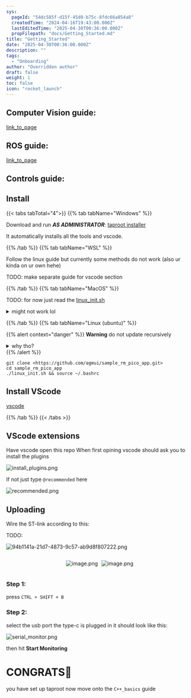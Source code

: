 ```yaml
---
sys:
  pageId: "54dc585f-d15f-45d0-b75c-8fdc66a854a8"
  createdTime: "2024-04-16T19:43:00.000Z"
  lastEditedTime: "2025-04-30T00:36:00.000Z"
  propFilepath: "docs/Getting_Started.md"
title: "Getting_Started"
date: "2025-04-30T00:36:00.000Z"
description: ""
tags:
  - "Onboarding"
author: "Overridden author"
draft: false
weight: 1
toc: false
icon: "rocket_launch"
---
```


## Computer Vision guide:

[link_to_page](86d45bc0-388b-4d26-8848-44f255f73d0e)

## ROS guide:

[link_to_page](3c76c1de-ec8f-46d6-8b0a-294005edc2d5)

## Controls guide:

## Install

{{< tabs tabTotal="4">}}
{{% tab tabName="Windows" %}}

Download and run _**AS ADMINISTRATOR**_: [taproot installer](https://github.com/Thornbots/TeachingFreshies/releases/tag/1.0)

It automatically installs all the tools and vscode.

{{% /tab %}}
{{% tab tabName="WSL" %}}

Follow the linux guide but currently some methods do not work (also ur kinda on ur own hehe)

TODO: make separate guide for vscode section

{{% /tab %}}
{{% tab tabName="MacOS" %}}

TODO: for now just read the [linux_init.sh](https://github.com/agmui/sample_rm_pico_app/blob/main/linux_init.sh)

<details>
<summary>might not work lol</summary>

`brew install libusb pkg-config`

Next install: [vscode](https://code.visualstudio.com/Download)

</details>

{{% /tab %}}
{{% tab tabName="Linux (ubuntu)" %}}

{{% alert context="danger" %}}
**Warning** do not update recursively
<details>
<summary>why tho?</summary>
There are some submodules that may go on for a while (like tinyusb) and I highly
recommend you don't need to get them.
If you want to see what submodules I update just look in `linux_init.sh`
</details>
{{% /alert %}}

```shell
git clone <https://github.com/agmui/sample_rm_pico_app.git>
cd sample_rm_pico_app
./linux_init.sh && source ~/.bashrc
```

## Install VScode

[vscode](https://code.visualstudio.com/Download)

{{% /tab %}}
{{< /tabs >}}

## VScode extensions

Have vscode open this repo
When first opining vscode should ask you to install the plugins

![install_plugins.png](https://prod-files-secure.s3.us-west-2.amazonaws.com/d518164a-d88e-44d1-a4ee-3adb3bd8bce0/89bd30f0-1825-4e77-867b-0a41ce370880/install_plugins.png?X-Amz-Algorithm=AWS4-HMAC-SHA256&X-Amz-Content-Sha256=UNSIGNED-PAYLOAD&X-Amz-Credential=ASIAZI2LB466R7GB562A%2F20250605%2Fus-west-2%2Fs3%2Faws4_request&X-Amz-Date=20250605T230920Z&X-Amz-Expires=3600&X-Amz-Security-Token=IQoJb3JpZ2luX2VjEHMaCXVzLXdlc3QtMiJHMEUCIQCpFc6h1ZKm%2B0eelUqEqGH8iLP31VVNVWRDwmy7c8K%2F1AIgfOka5cO5P1inkIbUYRYEGfERGOlH%2BleMo1JGCKMw5Y8q%2FwMITBAAGgw2Mzc0MjMxODM4MDUiDK%2BUVDgeqREAmmZlJCrcA%2B7dJTHGzp80IyeT8goyoWsvg5OdnMQhEBi3L%2B0hEqRpmPU8px7KHyurvP0Me7bfoXHG430g5Nt3D8Z320ugBGWUh%2FuWYkMCykdVdP7rOLW7i%2BYUfKNZHd2%2FgcO6Vi76zEUBX5pfQndh5rXKCUrgkRcLdy%2B1tJwrdrJbse7vquDzBz4eXO7lK6tmDfnOnp33jBxzdIuXPKswI41%2Fls0zFBSCU0lJKtfBKFGiKmnRyfgf0tvDIgH6aocJ1BaQYdlmSfoFqz7LwzQERgbE%2FYGlhiI44v0sfbXqq6Dbhge2OzEHxCJse8CQbnuiSi%2BgIUvpstH1%2FkVAvCGS7Otr3TgiaknN3tSQbIerMotUNf3wzXg%2Be0HoV1lsThodUVJPT%2BnOkjkvLBewtM0fwuTOoH3upTgP0w6XIcfVM1Z9dl2EZDoniAhL1ZdTxGDoxsRoyYb%2FvHa3%2BuJYF7i7IW67fCedqQvk3OTsO8El1Pu%2Fu%2F8zyT6a1BB8cOlrpso9XPPBTxuCHvcFHZe8MrqRkbbkj0GvkQ6r2SJz3g5RYSP9QiSsroM8R%2B5WFrBx%2BbCqheKhndTDkHIU5HMA0JJNs8WGYwQj2F%2B%2F8zAlzO%2BxmFEt07mSWIovdSNmWOs%2FRsgwb5mxMLnYh8IGOqUBLrNkQxCXb2OCnQo6M0u%2FFpsmF8RV7nd9t%2FDgzN7nAh7O1hOTxOmTOSpka3lyxx4h6q664ikj%2FSEIjtEw0UqgtYcqHLQAQpFaWPIkOqVNlLycvSWBlQsqXdF5XzWVZHIDjJvcu5omwyXS4VaiGQOQYAj7JT628pypkL%2BOISEK12TVN9b3lGw82EHiCG096ZCGzPbvfgqkrq6gxcHzJEZH4qOxfsCH&X-Amz-Signature=94d92f708c33c2b5a12db3c41b6c0b0361c1f7ed825868f9ef677568c14a8819&X-Amz-SignedHeaders=host&x-id=GetObject)

If not just type `@recommended` here  

![recommended.png](https://prod-files-secure.s3.us-west-2.amazonaws.com/d518164a-d88e-44d1-a4ee-3adb3bd8bce0/61e661e9-5d85-4dfc-be0d-8d2097a5e793/recommended.png?X-Amz-Algorithm=AWS4-HMAC-SHA256&X-Amz-Content-Sha256=UNSIGNED-PAYLOAD&X-Amz-Credential=ASIAZI2LB466R7GB562A%2F20250605%2Fus-west-2%2Fs3%2Faws4_request&X-Amz-Date=20250605T230920Z&X-Amz-Expires=3600&X-Amz-Security-Token=IQoJb3JpZ2luX2VjEHMaCXVzLXdlc3QtMiJHMEUCIQCpFc6h1ZKm%2B0eelUqEqGH8iLP31VVNVWRDwmy7c8K%2F1AIgfOka5cO5P1inkIbUYRYEGfERGOlH%2BleMo1JGCKMw5Y8q%2FwMITBAAGgw2Mzc0MjMxODM4MDUiDK%2BUVDgeqREAmmZlJCrcA%2B7dJTHGzp80IyeT8goyoWsvg5OdnMQhEBi3L%2B0hEqRpmPU8px7KHyurvP0Me7bfoXHG430g5Nt3D8Z320ugBGWUh%2FuWYkMCykdVdP7rOLW7i%2BYUfKNZHd2%2FgcO6Vi76zEUBX5pfQndh5rXKCUrgkRcLdy%2B1tJwrdrJbse7vquDzBz4eXO7lK6tmDfnOnp33jBxzdIuXPKswI41%2Fls0zFBSCU0lJKtfBKFGiKmnRyfgf0tvDIgH6aocJ1BaQYdlmSfoFqz7LwzQERgbE%2FYGlhiI44v0sfbXqq6Dbhge2OzEHxCJse8CQbnuiSi%2BgIUvpstH1%2FkVAvCGS7Otr3TgiaknN3tSQbIerMotUNf3wzXg%2Be0HoV1lsThodUVJPT%2BnOkjkvLBewtM0fwuTOoH3upTgP0w6XIcfVM1Z9dl2EZDoniAhL1ZdTxGDoxsRoyYb%2FvHa3%2BuJYF7i7IW67fCedqQvk3OTsO8El1Pu%2Fu%2F8zyT6a1BB8cOlrpso9XPPBTxuCHvcFHZe8MrqRkbbkj0GvkQ6r2SJz3g5RYSP9QiSsroM8R%2B5WFrBx%2BbCqheKhndTDkHIU5HMA0JJNs8WGYwQj2F%2B%2F8zAlzO%2BxmFEt07mSWIovdSNmWOs%2FRsgwb5mxMLnYh8IGOqUBLrNkQxCXb2OCnQo6M0u%2FFpsmF8RV7nd9t%2FDgzN7nAh7O1hOTxOmTOSpka3lyxx4h6q664ikj%2FSEIjtEw0UqgtYcqHLQAQpFaWPIkOqVNlLycvSWBlQsqXdF5XzWVZHIDjJvcu5omwyXS4VaiGQOQYAj7JT628pypkL%2BOISEK12TVN9b3lGw82EHiCG096ZCGzPbvfgqkrq6gxcHzJEZH4qOxfsCH&X-Amz-Signature=46b470232e39b981885c7c34f562583b29104de0078cb440b94a870ee0b5df8d&X-Amz-SignedHeaders=host&x-id=GetObject)

## Uploading

Wire the ST-link according to this:

TODO:

![94b1141a-21d7-4873-9c57-ab9d8f807222.png](https://prod-files-secure.s3.us-west-2.amazonaws.com/d518164a-d88e-44d1-a4ee-3adb3bd8bce0/e5fad17d-ab82-4300-9f4c-505ab4b1202c/94b1141a-21d7-4873-9c57-ab9d8f807222.png?X-Amz-Algorithm=AWS4-HMAC-SHA256&X-Amz-Content-Sha256=UNSIGNED-PAYLOAD&X-Amz-Credential=ASIAZI2LB466R7GB562A%2F20250605%2Fus-west-2%2Fs3%2Faws4_request&X-Amz-Date=20250605T230920Z&X-Amz-Expires=3600&X-Amz-Security-Token=IQoJb3JpZ2luX2VjEHMaCXVzLXdlc3QtMiJHMEUCIQCpFc6h1ZKm%2B0eelUqEqGH8iLP31VVNVWRDwmy7c8K%2F1AIgfOka5cO5P1inkIbUYRYEGfERGOlH%2BleMo1JGCKMw5Y8q%2FwMITBAAGgw2Mzc0MjMxODM4MDUiDK%2BUVDgeqREAmmZlJCrcA%2B7dJTHGzp80IyeT8goyoWsvg5OdnMQhEBi3L%2B0hEqRpmPU8px7KHyurvP0Me7bfoXHG430g5Nt3D8Z320ugBGWUh%2FuWYkMCykdVdP7rOLW7i%2BYUfKNZHd2%2FgcO6Vi76zEUBX5pfQndh5rXKCUrgkRcLdy%2B1tJwrdrJbse7vquDzBz4eXO7lK6tmDfnOnp33jBxzdIuXPKswI41%2Fls0zFBSCU0lJKtfBKFGiKmnRyfgf0tvDIgH6aocJ1BaQYdlmSfoFqz7LwzQERgbE%2FYGlhiI44v0sfbXqq6Dbhge2OzEHxCJse8CQbnuiSi%2BgIUvpstH1%2FkVAvCGS7Otr3TgiaknN3tSQbIerMotUNf3wzXg%2Be0HoV1lsThodUVJPT%2BnOkjkvLBewtM0fwuTOoH3upTgP0w6XIcfVM1Z9dl2EZDoniAhL1ZdTxGDoxsRoyYb%2FvHa3%2BuJYF7i7IW67fCedqQvk3OTsO8El1Pu%2Fu%2F8zyT6a1BB8cOlrpso9XPPBTxuCHvcFHZe8MrqRkbbkj0GvkQ6r2SJz3g5RYSP9QiSsroM8R%2B5WFrBx%2BbCqheKhndTDkHIU5HMA0JJNs8WGYwQj2F%2B%2F8zAlzO%2BxmFEt07mSWIovdSNmWOs%2FRsgwb5mxMLnYh8IGOqUBLrNkQxCXb2OCnQo6M0u%2FFpsmF8RV7nd9t%2FDgzN7nAh7O1hOTxOmTOSpka3lyxx4h6q664ikj%2FSEIjtEw0UqgtYcqHLQAQpFaWPIkOqVNlLycvSWBlQsqXdF5XzWVZHIDjJvcu5omwyXS4VaiGQOQYAj7JT628pypkL%2BOISEK12TVN9b3lGw82EHiCG096ZCGzPbvfgqkrq6gxcHzJEZH4qOxfsCH&X-Amz-Signature=daf8324db5fbdcf5cc0f8c25e22b2f2bd23d4683c7e6f7976990b1becc34e26b&X-Amz-SignedHeaders=host&x-id=GetObject)

<div style="display: flex;flex-direction: row; column-gap:10px; max-width: 630px;justify-content: center;">
<div>

![image.png](https://prod-files-secure.s3.us-west-2.amazonaws.com/d518164a-d88e-44d1-a4ee-3adb3bd8bce0/210ecb78-1116-4d7b-b9b7-2292f66fa2c2/image.png?X-Amz-Algorithm=AWS4-HMAC-SHA256&X-Amz-Content-Sha256=UNSIGNED-PAYLOAD&X-Amz-Credential=ASIAZI2LB466YBKEVVBO%2F20250605%2Fus-west-2%2Fs3%2Faws4_request&X-Amz-Date=20250605T230925Z&X-Amz-Expires=3600&X-Amz-Security-Token=IQoJb3JpZ2luX2VjEHMaCXVzLXdlc3QtMiJGMEQCIAPX7LJ5lKLA3qaZ2XfY2jKToh45nq3jwuiM%2BvexQYqlAiA2CpxALSwsYellAwfdxz12LPSpBjYMP41eEwUzYEmWvyr%2FAwhMEAAaDDYzNzQyMzE4MzgwNSIMb9APTQRC0eeeXVc8KtwDaM3WOgA4mJv%2Brg79SRRZuMa%2BwzobNMwHqG%2FJHDCqe%2BKb8XJA5epYvjfX%2Bd1FKT7n5V7Ti1JWwNez5%2BKR7AmZhnzqupHyx%2BAcfkNOHr9S50TT7T37lYyhslKWHSsHJeFVhVeB1EDNKPjDDliTcIN%2Fs%2Blczrfr05Ec5X%2FCw6PpIJFv52qrws6WTHfoF8bwSoZh%2Bwko8EopwMnq56irXyCyPNFFAEr3mjn6cQtGL%2BygJ8fZJDKf%2FDzREHW4ph5eOpv4pqocf5nR7Wntq%2Bmud1Jt2Q6MOeFVJsD2PMQbJDy83nDHxzHaWPipWb%2B7ycwtEsEcD6Dewm65G3Tvpo2Atq7pX028hlqGLFIxxnXvqAzTQSCCPT2g%2FmAnI9yjU%2BwNkzr8txMDaWVmjdjyq6OacoEsydKQLIjBp0%2F2fNL2J26V7iyfDUdP0aSjXOqAgXUazx5cKPHDiQgwb3mPqc2wAcbBTVFcVIb51V0Of2yjBZaT8dxtmhzRZlmnpkaO6BdX%2FbGlLSRm7OdjBGyDIKRNfWu9o9G7hJo8Ln6FMVer0zrU9brMNxfMfz5NszBqtVAYWc8AmMWrdQcBs1o8SvIXhIA8QrG4BocnJ411jo9v7JQuFcpgerf9Zb%2FdKphMMOMwwtiHwgY6pgGIj%2F2Y4DPvoCQDB5thfawDYk7bQkVp87CCckASl8BEuQT4l6k3pr9GQltAkAgtVKwrsXkU%2F50ZC%2BbRgGg1wyO61FCF83ZIeYMYA2L0n%2FAZmS9I0lcyzz%2BGNel%2BV%2BQOPwmrPx6ROx4mblngzFKwe6%2FortlmBfSPD5PxliB8eLhkMu7%2FwFoJHv%2FRtMgzJa063vbqDxCgSpuXpD35JPWkpdrH1mZJJtdE&X-Amz-Signature=0c12dcf242cfdd2320173d4f2774de826659483a3dffd0bd248133b311773f3b&X-Amz-SignedHeaders=host&x-id=GetObject)

</div>
<div>

![image.png](https://prod-files-secure.s3.us-west-2.amazonaws.com/d518164a-d88e-44d1-a4ee-3adb3bd8bce0/33a0fd0f-8ca6-4a86-8e09-26e95ded1fff/image.png?X-Amz-Algorithm=AWS4-HMAC-SHA256&X-Amz-Content-Sha256=UNSIGNED-PAYLOAD&X-Amz-Credential=ASIAZI2LB466X6FPGUID%2F20250605%2Fus-west-2%2Fs3%2Faws4_request&X-Amz-Date=20250605T230925Z&X-Amz-Expires=3600&X-Amz-Security-Token=IQoJb3JpZ2luX2VjEHMaCXVzLXdlc3QtMiJHMEUCIQCifHNG%2FVTQXDJ3xGtGFzziXFIjSJKAnl37L8fxnJ56RQIgHEUZ8Qt6HVV8b445%2BMLq4RWru18Ebo%2F4aVoar6lhScMq%2FwMITBAAGgw2Mzc0MjMxODM4MDUiDPfAffOW3HzAe1L%2BTyrcAyk2RXBnIAtNfo%2FlJWYbFE4mMD7YhFTAVE%2BCNYbAudfJOVScrPY9D0DfYkhRnyQ%2Fh%2FhhESOPZ6mJZkpHGpHUl%2BBgRGb0d3vd%2BJmA38lJ0%2FBCN11kVr9IrKDLENz2FGFl1hTxb9hC%2BPJsBMQ1W0MFYgEN2L6UTr%2BrDkC4hUyDnSOoqp0snn6vHlyJ8ZnXVug3%2Bkcvjx86iW%2FSvrDuFpEiqwaf1CIDYx7dqVJGgRfZwuIWivUihCxlu3aVy5nXYpOb7nheUYiChMaXrM6KNLDqYh7Iy4e9gW52KvOI69yLUEzUfWpRByOh3c432H6eURnMw%2FyuLkxZvaeBatXdtsBm2cuZQzOnXfGKIxn9yDOlVUL%2B%2F0cVhr6yAjX2PXTpR650gvQY1fLM3Li2PIYEC9imARPsTn%2Fy%2BV2AXgR6u3vsAyC5J2e5%2B10gZUSuyqQDhqBpFk%2BHzlCYHuHKIaIrMQj1Y6vpRSyF%2BfLmPQSzKDWDC7Qk4vIEszazf3WLWiBbXRu7iShwyiobCO9e%2B2xYgqvzhcR7G6dKQWO3LfYS2SdFj0Xk9CJx0puOKjiHVSjkllkxfGsPweG7omanR9zdAi65jnV2UBn0g5KxvRdctzKQVYqedThU%2B8V5qdUVnHI5MIXYh8IGOqUBROCUrAHuFiZ68aignBfn%2FZswtJFM2lVhWUibmlIDU58lnv5dy9l6vIybVRvrKULglxBp9xEB%2F0U72CgA3UB6vuh31Wj9D%2B%2FuZSnd%2F4kNMMguPtTDLdgrHNog6cflO274JrNWlXj9JDxTb%2BorzISjNcbRpIhDBr5C1FeHP1pGsbWuMVe%2FbRcom6Z0Cnwc8NL1nkhtamAPuRecW1CWJvAb2bZeTzOv&X-Amz-Signature=4ba87060010b31705ea9d5d8b80f194dcf29ff72dda6fec6ad471e53ade475e0&X-Amz-SignedHeaders=host&x-id=GetObject)

</div>
</div>

### Step 1:

press `CTRL + SHIFT + B`

### Step 2:

select the usb port the type-c is plugged in it should look like this:

![serial_monitor.png](https://prod-files-secure.s3.us-west-2.amazonaws.com/d518164a-d88e-44d1-a4ee-3adb3bd8bce0/f03f4774-05d4-4393-b6a0-d5efb6d315ab/serial_monitor.png?X-Amz-Algorithm=AWS4-HMAC-SHA256&X-Amz-Content-Sha256=UNSIGNED-PAYLOAD&X-Amz-Credential=ASIAZI2LB466R7GB562A%2F20250605%2Fus-west-2%2Fs3%2Faws4_request&X-Amz-Date=20250605T230920Z&X-Amz-Expires=3600&X-Amz-Security-Token=IQoJb3JpZ2luX2VjEHMaCXVzLXdlc3QtMiJHMEUCIQCpFc6h1ZKm%2B0eelUqEqGH8iLP31VVNVWRDwmy7c8K%2F1AIgfOka5cO5P1inkIbUYRYEGfERGOlH%2BleMo1JGCKMw5Y8q%2FwMITBAAGgw2Mzc0MjMxODM4MDUiDK%2BUVDgeqREAmmZlJCrcA%2B7dJTHGzp80IyeT8goyoWsvg5OdnMQhEBi3L%2B0hEqRpmPU8px7KHyurvP0Me7bfoXHG430g5Nt3D8Z320ugBGWUh%2FuWYkMCykdVdP7rOLW7i%2BYUfKNZHd2%2FgcO6Vi76zEUBX5pfQndh5rXKCUrgkRcLdy%2B1tJwrdrJbse7vquDzBz4eXO7lK6tmDfnOnp33jBxzdIuXPKswI41%2Fls0zFBSCU0lJKtfBKFGiKmnRyfgf0tvDIgH6aocJ1BaQYdlmSfoFqz7LwzQERgbE%2FYGlhiI44v0sfbXqq6Dbhge2OzEHxCJse8CQbnuiSi%2BgIUvpstH1%2FkVAvCGS7Otr3TgiaknN3tSQbIerMotUNf3wzXg%2Be0HoV1lsThodUVJPT%2BnOkjkvLBewtM0fwuTOoH3upTgP0w6XIcfVM1Z9dl2EZDoniAhL1ZdTxGDoxsRoyYb%2FvHa3%2BuJYF7i7IW67fCedqQvk3OTsO8El1Pu%2Fu%2F8zyT6a1BB8cOlrpso9XPPBTxuCHvcFHZe8MrqRkbbkj0GvkQ6r2SJz3g5RYSP9QiSsroM8R%2B5WFrBx%2BbCqheKhndTDkHIU5HMA0JJNs8WGYwQj2F%2B%2F8zAlzO%2BxmFEt07mSWIovdSNmWOs%2FRsgwb5mxMLnYh8IGOqUBLrNkQxCXb2OCnQo6M0u%2FFpsmF8RV7nd9t%2FDgzN7nAh7O1hOTxOmTOSpka3lyxx4h6q664ikj%2FSEIjtEw0UqgtYcqHLQAQpFaWPIkOqVNlLycvSWBlQsqXdF5XzWVZHIDjJvcu5omwyXS4VaiGQOQYAj7JT628pypkL%2BOISEK12TVN9b3lGw82EHiCG096ZCGzPbvfgqkrq6gxcHzJEZH4qOxfsCH&X-Amz-Signature=625d836278d12ad19f8dbfbf5c91dcd03f218bab61dc3570fba5052141502306&X-Amz-SignedHeaders=host&x-id=GetObject)

then hit **Start Monitoring**

# CONGRATS🎉

you have set up taproot now move onto the `C++_basics` guide
